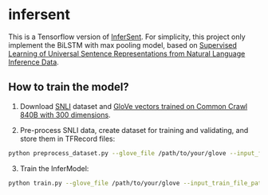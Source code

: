 # infersent

This is a Tensorflow version of [InferSent](https://github.com/facebookresearch/InferSent).
For simplicity, this project only implement the BiLSTM with max pooling model, based on
[Supervised Learning of Universal Sentence Representations from Natural Language Inference Data](https://arxiv.org/abs/1705.02364).

## How to train the model?
1. Download [SNLI](https://nlp.stanford.edu/projects/snli/snli_1.0.zip) dataset and
[GloVe vectors trained on Common Crawl 840B with 300 dimensions](http://nlp.stanford.edu/data/glove.840B.300d.zip).

2. Pre-process SNLI data, create dataset for training and validating, and store them in TFRecord files:
```bash
python preprocess_dataset.py --glove_file /path/to/your/glove --input_files /path/to/your/snli/snli_1.0_train.jsonl,/path/to/your/snli/snli_1.0_dev.jsonl,/path/to/your/snli/snli_1.0_test.jsonl --output_dir /path/to/save/tfrecords
```

3. Train the InferModel:
```bash
python train.py --glove_file /path/to/your/glove --input_train_file_pattern "/path/to/save/tfrecords/train-?????-of-?????" --input_valid_file_pattern "/path/to/save/tfrecords/valid-?????-of-?????" --train_dir /path/to/save/checkpoints
```
